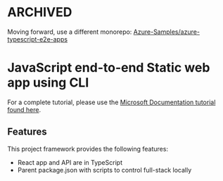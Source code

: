 # ARCHIVED

Moving forward, use a different monorepo: [Azure-Samples/azure-typescript-e2e-apps](https://github.com/Azure-Samples/azure-typescript-e2e-apps)

# JavaScript end-to-end Static web app using CLI

For a complete tutorial, please use the [Microsoft Documentation tutorial found here](https://docs.microsoft.com/azure/developer/javascript/how-to/with-web-app/static-web-app-with-swa-cli/introduction). 

## Features

This project framework provides the following features:

* React app and API are in TypeScript
* Parent package.json with scripts to control full-stack locally
